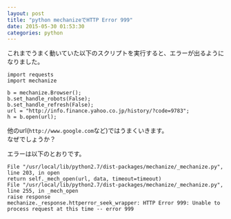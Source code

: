 ```yaml
---
layout: post
title: "python mechanizeでHTTP Error 999"
date: 2015-05-30 01:53:30
categories: python
---
```

<p>これまでうまく動いていた以下のスクリプトを実行すると、エラーが出るようになりました。</p>

<pre><code>import requests
import mechanize

b = mechanize.Browser();
b.set_handle_robots(False);
b.set_handle_refresh(False);
url = "http://info.finance.yahoo.co.jp/history/?code=9783";
h = b.open(url);
</code></pre>

<p>他のurl(<code>http://www.google.com</code>など)ではうまくいきます。<br>
なぜでしょうか？</p>

<p>エラーは以下のとおりです。</p>

<pre><code>File "/usr/local/lib/python2.7/dist-packages/mechanize/_mechanize.py", line 203, in open
return self._mech_open(url, data, timeout=timeout)
File "/usr/local/lib/python2.7/dist-packages/mechanize/_mechanize.py", line 255, in _mech_open
raise response
mechanize._response.httperror_seek_wrapper: HTTP Error 999: Unable to process request at this time -- error 999
</code></pre>
